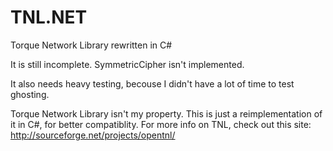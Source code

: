 TNL.NET
=======

Torque Network Library rewritten in C#

It is still incomplete. SymmetricCipher isn't implemented.

It also needs heavy testing, becouse I didn't have a lot of time to test ghosting.

Torque Network Library isn't my property. This is just a reimplementation of it in C#, for better compatiblity.
For more info on TNL, check out this site: http://sourceforge.net/projects/opentnl/
